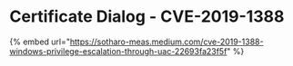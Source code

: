 # Certificate Dialog - CVE-2019-1388

{% embed url="https://sotharo-meas.medium.com/cve-2019-1388-windows-privilege-escalation-through-uac-22693fa23f5f" %}
